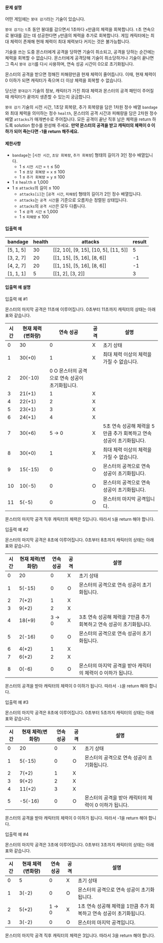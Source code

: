 #### 문제 설명
어떤 게임에는 ```붕대 감기```라는 기술이 있습니다.

```붕대 감기는``` ```t```초 동안 붕대를 감으면서 1초마다 ```x```만큼의 체력을 회복합니다. ```t```초 연속으로 붕대를 감는 데 성공한다면 ```y```만큼의 체력을 추가로 회복합니다. 게임 캐릭터에는 최대 체력이 존재해 현재 체력이 최대 체력보다 커지는 것은 불가능합니다.

기술을 쓰는 도중 몬스터에게 공격을 당하면 기술이 취소되고, 공격을 당하는 순간에는 체력을 회복할 수 없습니다. 몬스터에게 공격당해 기술이 취소당하거나 기술이 끝나면 그 즉시 ```붕대 감기```를 다시 사용하며, 연속 성공 시간이 0으로 초기화됩니다.

몬스터의 공격을 받으면 정해진 피해량만큼 현재 체력이 줄어듭니다. 이때, 현재 체력이 0 이하가 되면 캐릭터가 죽으며 더 이상 체력을 회복할 수 없습니다.

당신은 ```붕대감기``` 기술의 정보, 캐릭터가 가진 최대 체력과 몬스터의 공격 패턴이 주어질 때 캐릭터가 끝까지 생존할 수 있는지 궁금합니다.

```붕대 감기``` 기술의 시전 시간, 1초당 회복량, 추가 회복량을 담은 1차원 정수 배열 ```bandage```와 최대 체력을 의미하는 정수 ```health```, 몬스터의 공격 시간과 피해량을 담은 2차원 정수 배열 ```attacks```가 매개변수로 주어집니다. 모든 공격이 끝난 직후 남은 체력을 return 하도록 solution 함수를 완성해 주세요. <b>만약 몬스터의 공격을 받고 캐릭터의 체력이 0 이하가 되어 죽는다면 -1을 return 해주세요.</b>

#### 제한사항
* ```bandage```는 [```시전 시간```, ```초당 회복량```, ```추가 회복량```] 형태의 길이가 3인 정수 배열입니다.
  * 1 ≤ ```시전 시간``` = ```t``` ≤ 50
  * 1 ≤ ```초당 회복량``` = ```x``` ≤ 100
  * 1 ≤ ```추가 회복량``` = ```y``` ≤ 100
* 1 ≤ ```health``` ≤ 1,000
* 1 ≤ ```attacks```의 길이 ≤ 100
  * ```attacks[i]```는 [```공격 시간```, ```피해량```] 형태의 길이가 2인 정수 배열입니다.
  * ```attacks```는 ```공격 시간```을 기준으로 오름차순 정렬된 상태입니다.
  * ```attacks```의 ```공격 시간```은 모두 다릅니다.
  * 1 ≤ ```공격 시간``` ≤ 1,000
  * 1 ≤ ```피해량``` ≤ 100
  
#### 입출력 예
|bandage	| health	| attacks	| result|
|-|-|-|-|
|[5, 1, 5]	| 30	| [[2, 10], [9, 15], [10, 5], [11, 5]]	| 5 |
|[3, 2, 7]	| 20	| [[1, 15], [5, 16], [8, 6]] |	-1 |
|[4, 2, 7]	| 20	| [[1, 15], [5, 16], [8, 6]] |	-1 |
|[1, 1, 1]	| 5	  | [[1, 2], [3, 2]]	| 3 |

#### 입출력 예 설명
입출력 예 #1

몬스터의 마지막 공격은 11초에 이루어집니다. 0초부터 11초까지 캐릭터의 상태는 아래 표와 같습니다.

|시간	| 현재 체력(변화량)	| 연속 성공	| 공격	| 설명 |
|-|-|-|-|-|
|0	| 30	| 0	| X	| 초기 상태 |
|1	| 30(+0) |	1 |	X	| 최대 체력 이상의 체력을 가질 수 없습니다. |
|2	| 20(-10)	| 0	O	몬스터의 공격으로 연속 성공이 초기화됩니다. |
|3	| 21(+1)	| 1	|X	 |
|4	| 22(+1)	| 2	|X	 |
|5	| 23(+1)	| 3	|X	 |
|6	| 24(+1)	| 4	|X	 |
|7	| 30(+6)	| 5 → 0	| X |	5초 연속 성공해 체력을 5만큼 추가 회복하고 연속 성공이  초기화됩니다. |
|8	| 30(+0)	| 1	| X	| 최대 체력 이상의 체력을 가질 수 없습니다. |
|9	| 15(-15)	| 0	| O	| 몬스터의 공격으로 연속 성공이 초기화됩니다. |
|10	| 10(-5)	| 0	| O	| 몬스터의 공격으로 연속 성공이 초기화됩니다. |
|11	| 5(-5)	| 0	| O	| 몬스터의 마지막 공격입니다. |

몬스터의 마지막 공격 직후 캐릭터의 체력은 5입니다. 따라서 ```5```을 return 해야 합니다.

입출력 예 #2

몬스터의 마지막 공격은 8초에 이루어집니다. 0초부터 8초까지 캐릭터의 상태는 아래 표와 같습니다.

| 시간	| 현재 체력(변화량)	| 연속 성공	| 공격	| 설명 |
|-|-|-|-|-|
| 0	| 20	| 0	| X	| 초기 상태 |
| 1	| 5(-15)	| 0	| O	| 몬스터의 공격으로 연속 성공이 초기화됩니다. |
| 2	| 7(+2)	| 1	| X	|
| 3	| 9(+2)	| 2	| X	|
| 4	| 18(+9)	| 3 → 0	| X	| 3초 연속 성공해 체력을 7만큼 추가 회복하고 연속 성공이  초기화됩니다.
| 5	| 2(-16) | 0	| O	| 몬스터의 공격으로 연속 성공이 초기화됩니다. |
| 6	| 4(+2)	| 1	| X	|
| 7	| 6(+2)	| 2	| X	|
| 8	| 0(-6)	| 0	| O	| 몬스터의 마지막 공격을 받아 캐릭터의 체력이 0 이하가 됩니다. |

몬스터의 공격을 받아 캐릭터의 체력이 0 이하가 됩니다. 따라서 ```-1```을 return 해야 합니다.

입출력 예 #3

몬스터의 마지막 공격은 8초에 이루어집니다. 0초부터 5초까지 캐릭터의 상태는 아래 표와 같습니다.

| 시간	| 현재 체력(변화량)	| 연속 성공	| 공격	| 설명 |
|-|-|-|-|-|
| 0	| 20	| 0	| X	| 초기 상태 |
| 1	| 5(-15)	| 0	| O	| 몬스터의 공격으로 연속 성공이 초기화됩니다. |
| 2	| 7(+2)	| 1	| X	|
| 3	| 9(+2)	| 2	| X	|
| 4	| 11(+2)	| 3	| X	|
| 5	| -5(-16)	| 0	| O	| 몬스터의 공격을 받아 캐릭터의 체력이 0 이하가 됩니다. |

몬스터의 공격을 받아 캐릭터의 체력이 0 이하가 됩니다. 따라서 -1을 return 해야 합니다.

입출력 예 #4

몬스터의 마지막 공격은 3초에 이루어집니다. 0초부터 3초까지 캐릭터의 상태는 아래 표와 같습니다.

| 시간	| 현재 체력(변화량)	| 연속 성공	| 공격	| 설명 |
|-|-|-|-|-|
| 0	| 5	| 0	| X	| 초기 상태 |
| 1	| 3(-2)	| 0	| O	| 몬스터의 공격으로 연속 성공이 초기화됩니다. |
| 2	| 5(+2)	| 1 → 0	| X	| 1초 연속 성공해 체력을 1만큼 추가 회복하고 연속 성공이 초기화됩니다. |
| 3	| 3(-2)	| 0	| O	| 몬스터의 마지막 공격입니다. |

몬스터의 마지막 공격 직후 캐릭터의 체력은 3입니다. 따라서 3을 return 해야 합니다.
